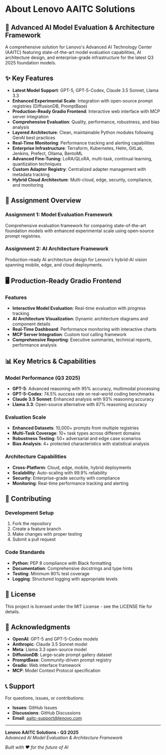 # About Lenovo AAITC Solutions

## 🚀 Advanced AI Model Evaluation & Architecture Framework

A comprehensive solution for Lenovo's Advanced AI Technology Center (AAITC) featuring state-of-the-art model evaluation capabilities, AI architecture design, and enterprise-grade infrastructure for the latest Q3 2025 foundation models.

## ✨ Key Features

- **Latest Model Support**: GPT-5, GPT-5-Codex, Claude 3.5 Sonnet, Llama 3.3
- **Enhanced Experimental Scale**: Integration with open-source prompt registries (DiffusionDB, PromptBase)
- **Production-Ready Gradio Frontend**: Interactive web interface with MCP server integration
- **Comprehensive Evaluation**: Quality, performance, robustness, and bias analysis
- **Layered Architecture**: Clean, maintainable Python modules following GenAI best practices
- **Real-Time Monitoring**: Performance tracking and alerting capabilities
- **Enterprise Infrastructure**: Terraform, Kubernetes, Helm, GitLab, Jenkins, Prefect, Ollama, BentoML
- **Advanced Fine-Tuning**: LoRA/QLoRA, multi-task, continual learning, quantization techniques
- **Custom Adapter Registry**: Centralized adapter management with metadata tracking
- **Hybrid Cloud Architecture**: Multi-cloud, edge, security, compliance, and monitoring

## 🎯 Assignment Overview

### Assignment 1: Model Evaluation Framework

Comprehensive evaluation framework for comparing state-of-the-art foundation models with enhanced experimental scale using open-source prompt registries.

### Assignment 2: AI Architecture Framework

Production-ready AI architecture design for Lenovo's hybrid-AI vision spanning mobile, edge, and cloud deployments.

## 🖥️ Production-Ready Gradio Frontend

### Features

- **Interactive Model Evaluation**: Real-time evaluation with progress tracking
- **AI Architecture Visualization**: Dynamic architecture diagrams and component details
- **Real-Time Dashboard**: Performance monitoring with interactive charts
- **MCP Server Integration**: Custom tool calling framework
- **Comprehensive Reporting**: Executive summaries, technical reports, performance analysis

## 📊 Key Metrics & Capabilities

### Model Performance (Q3 2025)

- **GPT-5**: Advanced reasoning with 95% accuracy, multimodal processing
- **GPT-5-Codex**: 74.5% success rate on real-world coding benchmarks
- **Claude 3.5 Sonnet**: Enhanced analysis with 93% reasoning accuracy
- **Llama 3.3**: Open-source alternative with 87% reasoning accuracy

### Evaluation Scale

- **Enhanced Datasets**: 10,000+ prompts from multiple registries
- **Multi-Task Coverage**: 10+ task types across different domains
- **Robustness Testing**: 50+ adversarial and edge case scenarios
- **Bias Analysis**: 4+ protected characteristics with statistical analysis

### Architecture Capabilities

- **Cross-Platform**: Cloud, edge, mobile, hybrid deployments
- **Scalability**: Auto-scaling with 99.9% reliability
- **Security**: Enterprise-grade security with compliance
- **Monitoring**: Real-time performance tracking and alerting

## 🤝 Contributing

### Development Setup

1. Fork the repository
2. Create a feature branch
3. Make changes with proper testing
4. Submit a pull request

### Code Standards

- **Python**: PEP 8 compliance with Black formatting
- **Documentation**: Comprehensive docstrings and type hints
- **Testing**: Minimum 80% test coverage
- **Logging**: Structured logging with appropriate levels

## 📄 License

This project is licensed under the MIT License - see the LICENSE file for details.

## 🙏 Acknowledgments

- **OpenAI**: GPT-5 and GPT-5-Codex models
- **Anthropic**: Claude 3.5 Sonnet model
- **Meta**: Llama 3.3 open-source model
- **DiffusionDB**: Large-scale prompt gallery dataset
- **PromptBase**: Community-driven prompt registry
- **Gradio**: Web interface framework
- **MCP**: Model Context Protocol specification

## 📞 Support

For questions, issues, or contributions:

- **Issues**: GitHub Issues
- **Discussions**: GitHub Discussions
- **Email**: aaitc-support@lenovo.com

---

**Lenovo AAITC Solutions - Q3 2025**  
_Advanced AI Model Evaluation & Architecture Framework_

_Built with ❤️ for the future of AI_
